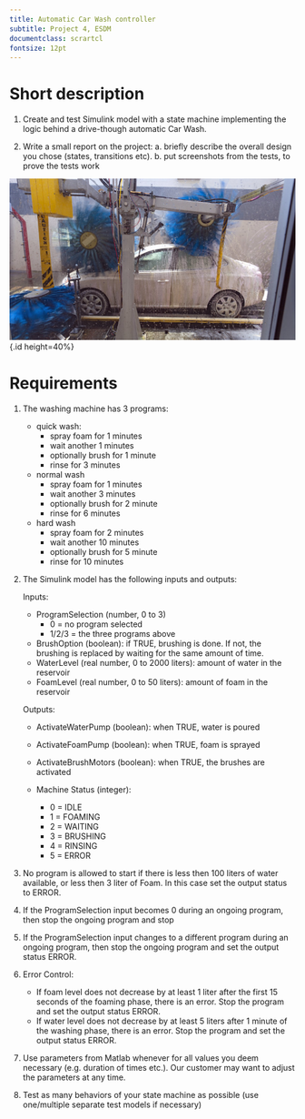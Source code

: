 ```yaml
---
title: Automatic Car Wash controller
subtitle: Project 4, ESDM
documentclass: scrartcl
fontsize: 12pt
---
```


# Short description

1. Create and test Simulink model with a state machine implementing the logic behind a drive-though automatic Car Wash.

2. Write a small report on the project:
   a. briefly describe the overall design you chose (states, transitions etc).
   b. put screenshots from the tests, to prove the tests work
   
![Automatic Car Wash](img/AutomaticCarWash.jpg){.id height=40%}

# Requirements


1. The washing machine has 3 programs:
   - quick wash:
       - spray foam for 1 minutes
       - wait another 1 minutes
       - optionally brush for 1 minute
       - rinse for 3 minutes
   - normal wash
       - spray foam for 1 minutes
       - wait another 3 minutes
       - optionally brush for 2 minute
       - rinse for 6 minutes
   - hard wash
       - spray foam for 2 minutes
       - wait another 10 minutes
       - optionally brush for 5 minute
       - rinse for 10 minutes

2. The Simulink model has the following inputs and outputs:
    
    Inputs:
    - ProgramSelection (number, 0 to 3)
        - 0 = no program selected
        - 1/2/3 = the three programs above
    - BrushOption (boolean): if TRUE, brushing is done. If not, the brushing is replaced by waiting for the same amount of time.
    - WaterLevel (real number, 0 to 2000 liters): amount of water in the reservoir
    - FoamLevel (real number, 0 to 50 liters): amount of foam in the reservoir

    Outputs:
    - ActivateWaterPump (boolean): when TRUE, water is poured
    - ActivateFoamPump (boolean): when TRUE, foam is sprayed
    - ActivateBrushMotors (boolean): when TRUE, the brushes are activated

    - Machine Status (integer):
        - 0 = IDLE
        - 1 = FOAMING
        - 2 = WAITING
        - 3 = BRUSHING
        - 4 = RINSING
        - 5 = ERROR

3. No program is allowed to start if there is less then 100 liters of water available, or less then 3 liter of Foam. In this case set the output status to ERROR.

5. If the ProgramSelection input becomes 0 during an ongoing program, then stop the ongoing program and stop

5. If the ProgramSelection input changes to a different program during an ongoing program, then stop the ongoing program and set the output status ERROR.

6. Error Control:
    
    - If foam level does not decrease by at least 1 liter after the first 15 seconds of the foaming phase, there is an error. Stop the program and set the output status ERROR.
    - If water level does not decrease by at least 5 liters after 1 minute of the washing phase, there is an error. Stop the program and set the output status ERROR.

5. Use parameters from Matlab whenever for all values you deem necessary (e.g. duration of times etc.).
Our customer may want to adjust the parameters at any time.

6. Test as many behaviors of your state machine as possible (use one/multiple separate test models if necessary)
